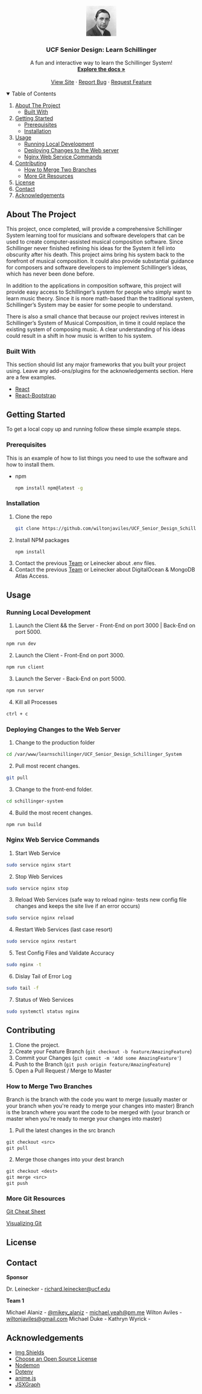 
<!-- PROJECT SHIELDS -->
<!--
*** I'm using markdown "reference style" links for readability.
*** Reference links are enclosed in brackets [ ] instead of parentheses ( ).
*** See the bottom of this document for the declaration of the reference variables
*** for contributors-url, forks-url, etc. This is an optional, concise syntax you may use.
*** https://www.markdownguide.org/basic-syntax/#reference-style-links
-->



<!-- PROJECT LOGO -->
<br />
<p align="center">
  <a href="https://www.learnschillinger.com">
    <img src="schillinger-system/public/logo512.png" alt="Logo" width="80" height="80">
  </a>

  <h3 align="center">UCF Senior Design: Learn Schillinger</h3>

  <p align="center">
    A fun and interactive way to learn the Schillinger System!
    <br />
    <a href=""><strong>Explore the docs »</strong></a>
    <br />
    <br />
    <a href="https://www.learnschillinger.com">View Site</a>
    ·
    <a href="https://github.com/wiltonjaviles/UCF_Senior_Design_Schillinger_System/issues">Report Bug</a>
    ·
    <a href="https://github.com/wiltonjaviles/UCF_Senior_Design_Schillinger_System/issues">Request Feature</a>
  </p>
</p>



<!-- TABLE OF CONTENTS -->
<details open="open">
  <summary>Table of Contents</summary>
  <ol>
    <li>
      <a href="#about-the-project">About The Project</a>
      <ul>
        <li><a href="#built-with">Built With</a></li>
      </ul>
    </li>
    <li>
      <a href="#getting-started">Getting Started</a>
      <ul>
        <li><a href="#prerequisites">Prerequisites</a></li>
        <li><a href="#installation">Installation</a></li>
      </ul>
    </li>
    <li>
      <a href="#usage">Usage</a>
      <ul>
        <li><a href="#running-local-development">Running Local Development</a></li>
        <li><a href="#deploying-changes-to-the-web-server">Deploying Changes to the Web server</a></li>
        <li><a href="#nginx-web-service-commands">Nginx Web Service Commands</a></li>
      </ul>
    </li>
    <li>
      <a href="#contributing">Contributing</a>
      <ul>
        <li><a href="#how-to-merge-two-branches">How to Merge Two Branches</a></li>
        <li><a href="#more-git-resources">More Git Resources</a></li>
      </ul>
    </li>
    <li><a href="#license">License</a></li>
    <li><a href="#contact">Contact</a></li>
    <li><a href="#acknowledgements">Acknowledgements</a></li>
  </ol>
</details>



<!-- ABOUT THE PROJECT -->
## About The Project

This project, once completed, will provide a comprehensive Schillinger System learning tool for musicians and software developers that can be used to create computer-assisted musical composition software. Since Schillinger never finished refining his ideas for the System it fell into obscurity after his death. This project aims bring his system back to the forefront of musical composition. It could also provide substantial guidance for composers and software developers to implement Schillinger’s ideas, which has never been done before. 

In addition to the applications in composition software, this project will provide easy access to Schillinger’s system for people who simply want to learn music theory. Since it is more math-based than the traditional system, Schillinger’s System may be easier for some people to understand.

There is also a small chance that because our project revives interest in Schillinger’s System of Musical Composition, in time it could replace the existing system of composing music.  A clear understanding of his ideas could result in a shift in how music is written to his system.


### Built With

This section should list any major frameworks that you built your project using. Leave any add-ons/plugins for the acknowledgements section. Here are a few examples.
* [React](https://reactjs.org/)
* [React-Bootstrap](https://react-bootstrap.github.io/)


<!-- GETTING STARTED -->
## Getting Started

To get a local copy up and running follow these simple example steps.

### Prerequisites

This is an example of how to list things you need to use the software and how to install them.
* npm
  ```sh
  npm install npm@latest -g
  ```

### Installation

1. Clone the repo
   ```sh
   git clone https://github.com/wiltonjaviles/UCF_Senior_Design_Schillinger_System.git
   ```
2. Install NPM packages
   ```sh
   npm install
   ```
3. Contact the previous <a href="#contact">Team</a> or Leinecker about .env files.
4. Contact the previous <a href="#contact">Team</a> or Leinecker about DigitalOcean & MongoDB Atlas Access.

<!-- USAGE EXAMPLES -->
## Usage

### Running Local Development

1. Launch the Client && the Server - Front-End on port 3000 | Back-End on port 5000.
  ```sh
  npm run dev
  ```
2. Launch the Client - Front-End on port 3000.
  ```sh
  npm run client
  ```
3. Launch the Server - Back-End on port 5000.
  ```sh
  npm run server
  ```
4. Kill all Processes
  ```sh
  ctrl + c
  ```
  
### Deploying Changes to the Web Server

1. Change to the production folder
  ```sh
  cd /var/www/learnschillinger/UCF_Senior_Design_Schillinger_System
  ```
2. Pull most recent changes.
  ```sh
  git pull
  ```
3. Change to the front-end folder.
  ```sh
  cd schillinger-system
  ```
4. Build the most recent changes.
  ```sh
  npm run build
  ```

### Nginx Web Service Commands
1. Start Web Service
  ```sh
  sudo service nginx start
  ```
2. Stop Web Services
  ```sh
  sudo service nginx stop
  ```
3. Reload Web Services (safe way to reload nginx- tests new config file changes and keeps the site live if an error occurs)
  ```sh
  sudo service nginx reload
  ```
4. Restart Web Services (last case resort)
  ```sh
  sudo service nginx restart
  ```
5. Test Config Files and Validate Accuracy
  ```sh
  sudo nginx -t
  ```
6. Dislay Tail of Error Log
  ```sh
  sudo tail -f
  ```
7. Status of Web Services
  ```sh
  sudo systemctl status nginx
  ```

<!-- CONTRIBUTING -->
## Contributing

1. Clone the project.
2. Create your Feature Branch (`git checkout -b feature/AmazingFeature`)
3. Commit your Changes (`git commit -m 'Add some AmazingFeature'`)
4. Push to the Branch (`git push origin feature/AmazingFeature`)
5. Open a Pull Request / Merge to Master

<!-- HOW TO MERGE TWO BRANCHES -->
### How to Merge Two Branches
Branch **<src>** is the branch with the code you want to merge (usually master or your branch when you're ready to merge your changes into master)
Branch **<dest>** is the branch where you want the code to be merged with (your branch or master when you're ready to merge your changes into master)

1. Pull the latest changes in the src branch
````
git checkout <src>
git pull
````

2. Merge those changes into your dest branch
````
git checkout <dest>
git merge <src>
git push
````

### More Git Resources
<a href="https://training.github.com/downloads/github-git-cheat-sheet.pdf">Git Cheat Sheet</a>

<a href="http://git-school.github.io/visualizing-git/">Visualizing Git</a>

<!-- LICENSE -->
## License


<!-- CONTACT -->
## Contact

**Sponsor**

Dr. Leinecker - richard.leinecker@ucf.edu

**Team 1**

Michael Alaniz - [@mikey_alaniz](https://twitter.com/mikey_alaniz) - michael.yeah@pm.me
Wilton Aviles - wiltonjaviles@gmail.com
Michael Duke - 
Kathryn Wyrick - 

<!-- ACKNOWLEDGEMENTS -->
## Acknowledgements
* [Img Shields](https://shields.io)
* [Choose an Open Source License](https://choosealicense.com)
* [Nodemon](https://nodemon.io/)
* [Dotenv](https://www.npmjs.com/package/dotenv)
* [anime.js](https://animejs.com/)
* [JSXGraph](https://jsxgraph.uni-bayreuth.de/wp/index.html)





<!-- MARKDOWN LINKS & IMAGES -->
<!-- https://www.markdownguide.org/basic-syntax/#reference-style-links -->
[product-screenshot]: images/screenshot.png
